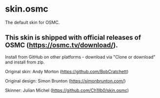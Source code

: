 # skin.osmc

The default skin for OSMC.

## This skin is shipped with official releases of OSMC (https://osmc.tv/download/).

Install from GitHub on other platforms - download via "Clone or download" and install from zip.

Original skin: Andy Morton (https://github.com/BobCratchett)

Original design: Simon Brunton (https://simonbrunton.com/)

Skinner: Julian Michel (https://github.com/Ch1llb0/skin.osmc)
